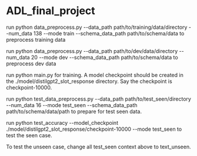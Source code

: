 # ADL_final_project

run python data_preprocess.py --data_path path/to/training/data/directory --num_data 138 --mode train --schema_data_path path/to/schema/data to preprocess training data

run python data_preprocess.py --data_path path/to/dev/data/directory --num_data 20 --mode dev --schema_data_path path/to/schema/data to preprocess dev data

run python main.py for training. A model checkpoint should be created in the ./model/distilgpt2_slot_response directory. Say the checkpoint is checkpoint-10000.

run python test_data_preprocess.py --data_path path/to/test_seen/directory --num_data 16 --mode test_seen --schema_data_path path/to/schema/data/path to prepare for test seen data.

run python test_accuracy --model_checkpoint ./model/distilgpt2_slot_response/checkpoint-10000 --mode test_seen to test the seen case.

To test the unseen case, change all test_seen context above to text_unseen.
